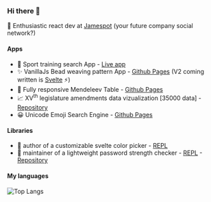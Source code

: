 ### Hi there 👋

👀 Enthusiastic react dev at [Jamespot](https://www.fr.jamespot.com/) (your future company social network?)

#### Apps

- 🤿 Sport training search App - [Live app](https://rennes-sports.vercel.app/)
- ✨ VanillaJs Bead weaving pattern App - [Github Pages](https://ennoriel.github.io/bead-pattern/) (V2 coming written is [Svelte](https://github.com/sveltejs/svelte) ⚡)
- 🔭 Fully responsive Mendeleev Table - [Github Pages](https://ennoriel.github.io/mendeleev/)
- 📈 XV<sup>th</sup> legislature amendments data vizualization [35000 data] - [Repository](https://github.com/Ennoriel/data-viz-amendements)
- 😀 Unicode Emoji Search Engine - [Github Pages](https://ennoriel.github.io/unicode-emoji-search-engine/)

#### Libraries

- 🌱 author of a customizable svelte color picker - [REPL](https://svelte.dev/repl/af9c55f62f9b4c189a3c5a021a48a5f2?version=3.44.3)
- 🔭 maintainer of a lightweight password strength checker - [REPL](https://svelte.dev/repl/b5bf5871c99742e584da244b4bfeac92?version=3.44.3) - [Repository](https://github.com/Ennoriel/check-password-strength)

#### My languages

![Top Langs](https://github-readme-stats.vercel.app/api/top-langs/?username=Ennoriel&hide_title=true&line_height=105)
